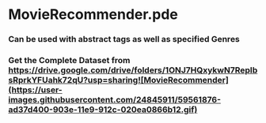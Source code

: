 # MovieRecommender.pde
### Can be used with abstract tags as well as specified Genres
### Get the Complete Dataset from https://drive.google.com/drive/folders/1ONJ7HQxykwN7RepIbsRprkYFUahk72qU?usp=sharing![MovieRecommender](https://user-images.githubusercontent.com/24845911/59561876-ad37d400-903e-11e9-912c-020ea0866b12.gif)



